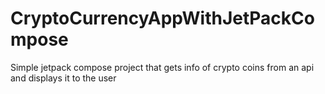 # CryptoCurrencyAppWithJetPackCompose
Simple jetpack compose project that gets info of crypto coins from an api and displays it to the user
